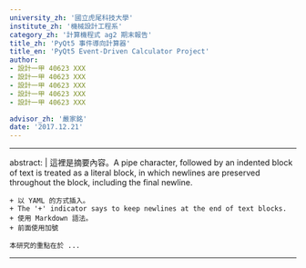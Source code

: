 ```yaml
---
university_zh: '國立虎尾科技大學'
institute_zh: '機械設計工程系'
category_zh: '計算機程式 ag2 期末報告'
title_zh: 'PyQt5 事件導向計算器'
title_en: 'PyQt5 Event-Driven Calculator Project'
author:
- 設計一甲 40623 XXX
- 設計一甲 40623 XXX
- 設計一甲 40623 XXX
- 設計一甲 40623 XXX
- 設計一甲 40623 XXX

advisor_zh: '嚴家銘'
date: '2017.12.21'
---
```


---
abstract: |
    這裡是摘要內容。A pipe character, followed by an indented block of text is treated as a literal block, in which newlines are preserved throughout the block, including the final newline.
    
    + 以 YAML 的方式插入。
    + The '+' indicator says to keep newlines at the end of text blocks.
    + 使用 Markdown 語法。
    + 前面使用加號
    
    本研究的重點在於 ...
---



